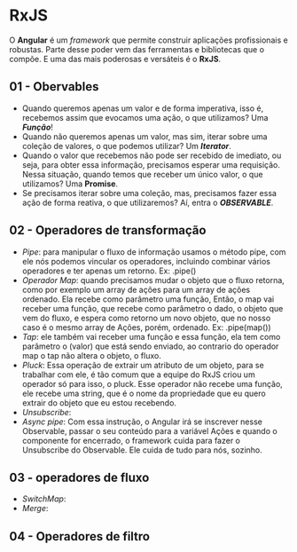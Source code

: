 # RxJS

O **Angular** é um _framework_ que permite construir aplicações profissionais e robustas. Parte desse poder vem das ferramentas e bibliotecas que o compõe. E uma das mais poderosas e versáteis é o **RxJS**.

## 01 - Obervables <br/> 
  - Quando queremos apenas um valor e de forma imperativa, isso é, recebemos assim que evocamos uma ação, o que utilizamos? Uma ***Função***!
  - Quando não queremos apenas um valor, mas sim, iterar sobre uma coleção de valores, o que podemos utilizar? Um ***Iterator***.
  - Quando o valor que recebemos não pode ser recebido de imediato, ou seja, para obter essa informação, precisamos esperar uma requisição. Nessa situação, quando temos    que receber um único valor, o que utilizamos? Uma ****Promise****.
  - Se precisamos iterar sobre uma coleção, mas, precisamos fazer essa ação de forma reativa, o que utilizaremos? Aí, entra o ***OBSERVABLE***.<br/>
   
## 02 - Operadores de transformação<br/>
  - *Pipe*: para manipular o fluxo de informação usamos o método pipe, com ele nós podemos vincular os operadores, incluindo combinar vários operadores e ter apenas um         retorno. Ex: .pipe()
  - *Operador Map*: quando precisamos mudar o objeto que o fluxo retorna, como por exemplo um array de ações para um array de ações ordenado. Ela recebe como parâmetro       uma função, Então, o map vai receber uma função, que recebe como parâmetro o dado, o objeto que vem do fluxo, e espera como retorno um novo objeto, que no nosso caso     é o mesmo array de Ações, porém, ordenado. Ex: .pipe(map())
  - *Tap*: ele também vai receber uma função e essa função, ela tem como parâmetro o (valor) que está sendo enviado, ao contrario do operador map o tap não altera    o         objeto, o fluxo.
  - *Pluck*: Essa operação de extrair um atributo de um objeto, para se trabalhar com ele, é tão comum que a equipe do RxJS criou um operador só para isso, o pluck. Esse       operador não recebe uma função, ele recebe uma string, que é o nome da propriedade que eu quero extrair do objeto que eu estou recebendo.
  - *Unsubscribe*:
  - *Async pipe*: Com essa instrução, o Angular irá se inscrever nesse Observable, passar o seu conteúdo para a variável Ações e quando o componente for encerrado, o       framework cuida para fazer o Unsubscribe do Observable. Ele cuida de tudo para nós, sozinho.<br/>

## 03 - operadores de fluxo<br/>
  - *SwitchMap*:
  - *Merge*:



## 04 - Operadores de filtro<br/>

